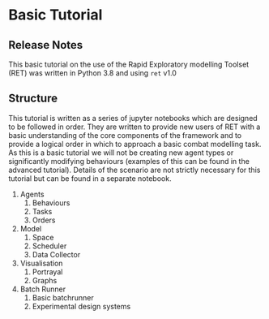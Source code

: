 # Basic Tutorial

## Release Notes

This basic tutorial on the use of the Rapid Exploratory modelling Toolset (RET) was written in Python 3.8 and using
`ret` v1.0

## Structure

This tutorial is written as a series of jupyter notebooks which are designed to be followed in order.  They are written
to provide new users of RET with a basic understanding of the core components of the framework and to provide a logical
order in which to approach a basic combat modelling task.  As this is a basic tutorial we will not be creating new agent
types or significantly modifying behaviours (examples of this can be found in the advanced tutorial).  Details of the
scenario are not strictly necessary for this tutorial but can be found in a separate notebook.

1. Agents
    1. Behaviours
    2. Tasks
    3. Orders
2. Model
    1. Space
    2. Scheduler
    3. Data Collector
3. Visualisation
    1. Portrayal
    2. Graphs
4. Batch Runner
    1. Basic batchrunner
    2. Experimental design systems
